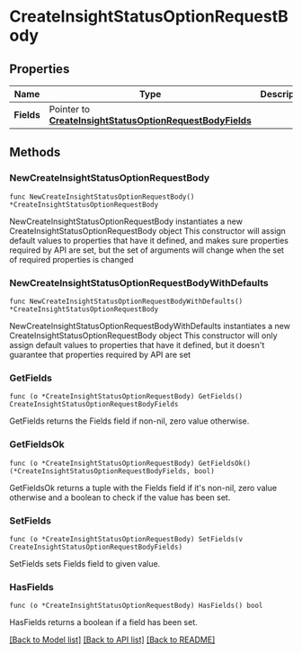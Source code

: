 # CreateInsightStatusOptionRequestBody

## Properties

Name | Type | Description | Notes
------------ | ------------- | ------------- | -------------
**Fields** | Pointer to [**CreateInsightStatusOptionRequestBodyFields**](CreateInsightStatusOptionRequestBodyFields.md) |  | [optional] 

## Methods

### NewCreateInsightStatusOptionRequestBody

`func NewCreateInsightStatusOptionRequestBody() *CreateInsightStatusOptionRequestBody`

NewCreateInsightStatusOptionRequestBody instantiates a new CreateInsightStatusOptionRequestBody object
This constructor will assign default values to properties that have it defined,
and makes sure properties required by API are set, but the set of arguments
will change when the set of required properties is changed

### NewCreateInsightStatusOptionRequestBodyWithDefaults

`func NewCreateInsightStatusOptionRequestBodyWithDefaults() *CreateInsightStatusOptionRequestBody`

NewCreateInsightStatusOptionRequestBodyWithDefaults instantiates a new CreateInsightStatusOptionRequestBody object
This constructor will only assign default values to properties that have it defined,
but it doesn't guarantee that properties required by API are set

### GetFields

`func (o *CreateInsightStatusOptionRequestBody) GetFields() CreateInsightStatusOptionRequestBodyFields`

GetFields returns the Fields field if non-nil, zero value otherwise.

### GetFieldsOk

`func (o *CreateInsightStatusOptionRequestBody) GetFieldsOk() (*CreateInsightStatusOptionRequestBodyFields, bool)`

GetFieldsOk returns a tuple with the Fields field if it's non-nil, zero value otherwise
and a boolean to check if the value has been set.

### SetFields

`func (o *CreateInsightStatusOptionRequestBody) SetFields(v CreateInsightStatusOptionRequestBodyFields)`

SetFields sets Fields field to given value.

### HasFields

`func (o *CreateInsightStatusOptionRequestBody) HasFields() bool`

HasFields returns a boolean if a field has been set.


[[Back to Model list]](../README.md#documentation-for-models) [[Back to API list]](../README.md#documentation-for-api-endpoints) [[Back to README]](../README.md)


